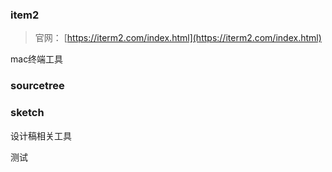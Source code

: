 ### item2
> 官网：
> [https://iterm2.com/index.html](https://iterm2.com/index.html)

mac终端工具
### sourcetree

### sketch
设计稿相关工具

测试
